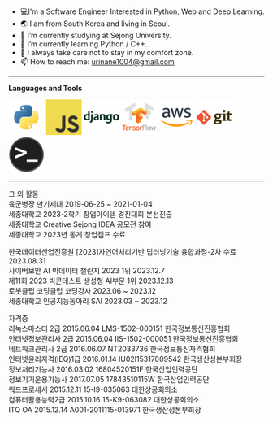 


- 💻I'm a Software Engineer Interested in Python, Web and Deep Learning.
- 🌏 I am from South Korea and living in Seoul.
- 🔭 I’m currently studying at Sejong University.
- 🌱 I’m currently learning Python / C++. 
- 🚀 I always take care not to stay in my comfort zone.
- 📫 How to reach me: urinane1004@gmail.com

<hr>


**Languages and Tools**  

<code><img height="70" src="https://raw.githubusercontent.com/github/explore/80688e429a7d4ef2fca1e82350fe8e3517d3494d/topics/python/python.png"></code> <code><img height="70" src="https://raw.githubusercontent.com/github/explore/80688e429a7d4ef2fca1e82350fe8e3517d3494d/topics/javascript/javascript.png"></code>  <code><img height="70" src="https://raw.githubusercontent.com/github/explore/80688e429a7d4ef2fca1e82350fe8e3517d3494d/topics/django/django.png"></code> <code><img height="70" src="https://raw.githubusercontent.com/github/explore/80688e429a7d4ef2fca1e82350fe8e3517d3494d/topics/tensorflow/tensorflow.png"></code> <code><img height="70" src="https://raw.githubusercontent.com/github/explore/80688e429a7d4ef2fca1e82350fe8e3517d3494d/topics/aws/aws.png"></code> <code><img height="70" src="https://raw.githubusercontent.com/github/explore/80688e429a7d4ef2fca1e82350fe8e3517d3494d/topics/git/git.png"></code> <code><img height="70" src="https://raw.githubusercontent.com/github/explore/80688e429a7d4ef2fca1e82350fe8e3517d3494d/topics/terminal/terminal.png"></code> 
<hr>
그 외 활동
<br>
육군병장 만기제대 2019-06-25 ~ 2021-01-04
<br>
세종대학교 2023-2학기 창업아이템 경진대회 본선진출
<br>
세종대학교 Creative Sejong IDEA 공모전 참여
<br>
세종대학교 2023년 동계 창업캠프 수료

한국데이터산업진흥원 [2023]자연어처리기반 딥러닝기술 융합과정-2차 수료 2023.08.31
<br>
사이버보안 AI 빅데이터 챌린지 2023 1위 2023.12.7
<br>
제11회 2023 빅콘테스트 생성형 AI부문 1위 2023.12.13
<br>
로봇클럽 코딩클럽 코딩강사 2023.06 ~ 2023.12
<br>
세종대학교 인공지능동아리 SAI 2023.03 ~ 2023.12

자격증<br>
리눅스마스터 2급 2015.06.04 LMS-1502-000151 한국정보통신진흥협회<br>
인터넷정보관리사 2급 2015.06.04 IIS-1502-000051 한국정보통신진흥협회<br>
네트워크관리사 2급 2016.06.07 NT2033736 한국정보통신자격협회<br>
인터넷윤리자격(IEQ)1급 2016.01.14 IU02I15317009542 한국생산성본부회장<br>
정보처리기능사 2016.03.02 16804520151F 한국산업인력공단<br>
정보기기운용기능사 2017.07.05 17843510115W 한국산업인력공단<br>
워드프로세서 2015.12.11 15-I9-035063 대한상공회의소<br>
컴퓨터활용능력2급 2015.10.16 15-K9-063082 대한상공회의소<br>
ITQ OA 2015.12.14 A001-2011115-013971 한국생산성본부회장<br>

